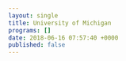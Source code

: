 ```yaml
---
layout: single
title: University of Michigan
programs: []
date: 2018-06-16 07:57:40 +0000
published: false
---
```

